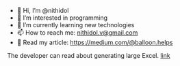 - 👋 Hi, I’m @nithidol
- 👀 I’m interested in programming
- 🌱 I’m currently learning new technologies
- 📫 How to reach me: nithidol.v@gmail.com
- 🚀 Read my article: https://medium.com/@balloon.helps
<!---
nithidol/nithidol is a ✨ special ✨ repository because its `README.md` (this file) appears on your GitHub profile.
You can click the Preview link to take a look at your changes.
--->
The developer can read about generating large Excel. [link](https://medium.com/@balloon.helps/how-to-generate-large-excel-files-with-java-using-apache-poi-f6ef2c8257b5)
